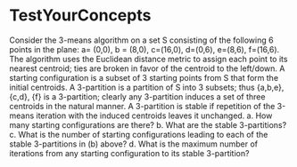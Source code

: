 # TestYourConcepts

Consider the 3-means algorithm on a set S consisting of the following 6 points in the plane: a= (0,0), b = (8,0), c=(16,0), d=(0,6), e=(8,6), f=(16,6). The algorithm uses the Euclidean distance metric to assign each point to its nearest centroid; ties are broken in favor of the centroid to the left/down. A starting configuration is a subset of 3 starting points from S that form the initial centroids. A 3-partition is a partition of S into 3 subsets; thus {a,b,e}, {c,d}, {f} is a 3-partition; clearly any 3-partition induces a set of three centroids in the natural manner. A 3-partition is stable if repetition of the 3-means iteration with the induced centroids leaves it unchanged.
a. How many starting configurations are there?
b. What are the stable 3-partitions?
c. What is the number of starting configurations leading to each of the stable 3-partitions in (b) above?
d. What is the maximum number of iterations from any starting configuration to its stable 3-partition?
